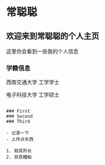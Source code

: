 # 常聪聪

## 欢迎来到常聪聪的个人主页

这里你会看到一些我的个人信息

### 学籍信息

西南交通大学 工学学士

电子科技大学 工学硕士

```其他信息

### First
### Second
### Third

- 记录一下
- 上传点东西

1. 取其所长
2. 弃其糟粕
